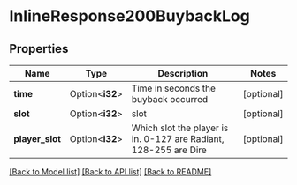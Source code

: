# InlineResponse200BuybackLog

## Properties

Name | Type | Description | Notes
------------ | ------------- | ------------- | -------------
**time** | Option<**i32**> | Time in seconds the buyback occurred | [optional]
**slot** | Option<**i32**> | slot | [optional]
**player_slot** | Option<**i32**> | Which slot the player is in. 0-127 are Radiant, 128-255 are Dire | [optional]

[[Back to Model list]](../README.md#documentation-for-models) [[Back to API list]](../README.md#documentation-for-api-endpoints) [[Back to README]](../README.md)


